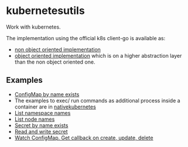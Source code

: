 # kubernetesutils

Work with kubernetes.

The implementation using the official k8s client-go is available as:
* [non object oriented implementation](/pkg/kubernetesutils/nativekubernetes/)
* [object oriented implementation](/pkg/kubernetesutils/nativekubernetesoo/) which is on a higher abstraction layer than the non object oriented one.

## Examples

- [ConfigMap by name exists](Example_ConfigmapByNameExists_test.go)
- The examples to exec/ run commands as additional process inside a container are in [nativekubernetes](./nativekubernetes/README.md)
- [List namespace names](Example_ListNamespaceNames_test.go)
- [List node names](Example_ListNodeNames_test.go)
- [Secret by name exists](Example_SecretByNameExists_test.go)
- [Read and write secret](Example_SecretReatAndWrite_test.go)
- [Watch ConfigMap. Get callback on create, update, delete](Example_WatchConfigMap_test.go)
